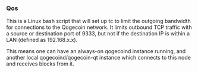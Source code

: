 ### Qos ###

This is a Linux bash script that will set up tc to limit the outgoing bandwidth for connections to the Qogecoin network. It limits outbound TCP traffic with a source or destination port of 9333, but not if the destination IP is within a LAN (defined as 192.168.x.x).

This means one can have an always-on qogecoind instance running, and another local qogecoind/qogecoin-qt instance which connects to this node and receives blocks from it.
